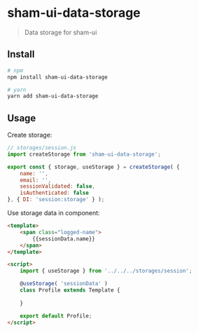 # sham-ui-data-storage

> Data storage for sham-ui

## Install
```bash
# npm
npm install sham-ui-data-storage
```

```bash
# yarn
yarn add sham-ui-data-storage
```

## Usage
Create storage:
```js
// storages/session.js
import createStorage from 'sham-ui-data-storage';

export const { storage, useStorage } = createStorage( {
    name: '',
    email: '',
    sessionValidated: false,
    isAuthenticated: false
}, { DI: 'session:storage' } );
```
Use storage data in component:
```html
<template>
    <span class="logged-name">
        {{sessionData.name}}
    </span>
</template>

<script>
    import { useStorage } from '../../../storages/session';

    @useStorage( 'sessionData' )
    class Profile extends Template {
        
    }

    export default Profile;
</script>

```
